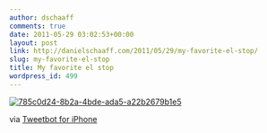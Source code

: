 ```yaml
---
author: dschaaff
comments: true
date: 2011-05-29 03:02:53+00:00
layout: post
link: http://danielschaaff.com/2011/05/29/my-favorite-el-stop/
slug: my-favorite-el-stop
title: My favorite el stop
wordpress_id: 499
---
```


[![785c0d24-8b2a-4bde-ada5-a22b2679b1e5](http://posterous.com/getfile/files.posterous.com/danielschaaff/txsHoCqHzlHkkrGqCiuftvCikDHiuCIBdIgvEGqedqpvDnAzowqoACiIwpAy/785C0D24-8B2A-4BDE-ADA5-A22B2679B1E5.jpeg.scaled500.jpg)](http://posterous.com/getfile/files.posterous.com/danielschaaff/txsHoCqHzlHkkrGqCiuftvCikDHiuCIBdIgvEGqedqpvDnAzowqoACiIwpAy/785C0D24-8B2A-4BDE-ADA5-A22B2679B1E5.jpeg.scaled1000.jpg)

  

via [Tweetbot for iPhone](http://tapbots.com/tweetbot)
